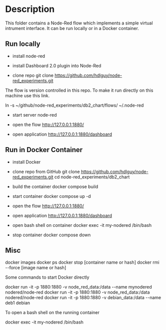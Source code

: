 # Description

This folder contains a Node-Red flow which implements a simple virtual intrument interface. It can be run locally or in a Docker container.

## Run locally

- install node-red
- install Dashboard 2.0 plugin into Node-Red

- clone repo
git clone https://github.com/hdlguy/node-red_experiments.git

The flow is version controlled in this repo.  To make it run directly on this machine use this link.

ln -s ~/github/node-red_experiments/db2_chart/flows/  ~/.node-red

- start server
node-red

- open the flow 
http://127.0.0.1:1880/

- open application
http://127.0.0.1:1880/dashboard


## Run in Docker Container

- install Docker

- clone repo from GitHub
git clone https://github.com/hdlguy/node-red_experiments.git
cd node-red_experiments/db2_chart

- build the container
docker compose build

- start container
docker compose up -d

- open the flow 
http://127.0.0.1:1880/

- open application
http://127.0.0.1:1880/dashboard

- open bash shell on container
docker exec -it my-nodered /bin/bash

- stop container
docker compose down


## Misc

docker images
docker ps
docker stop [container name or hash]
docker rmi --force [image name or hash]

Some commands to start Docker directly

docker run -it -p 1880:1880 -v node_red_data:/data --name mynodered nodered/node-red
docker run -it -p 1880:1880 -v node_red_data:/data nodered/node-red
docker run -it -p 1880:1880 -v debian_data:/data --name deb1 debian

To open a bash shell on the running container

docker exec -it my-nodered /bin/bash

